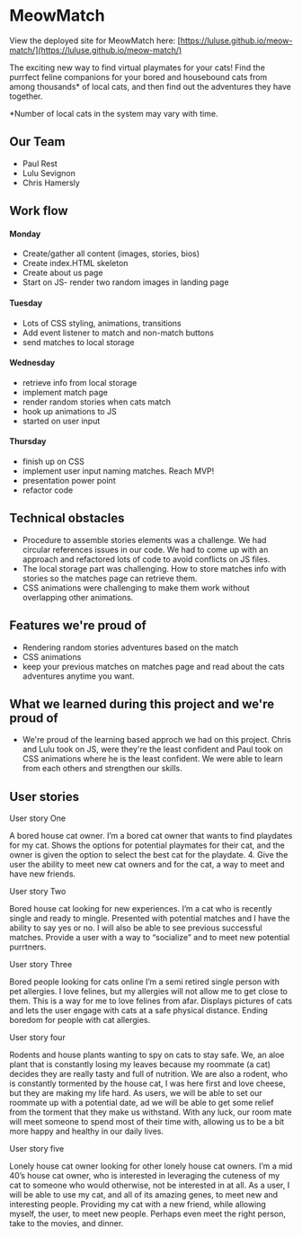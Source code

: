 # MeowMatch

View the deployed site for MeowMatch here: [https://luluse.github.io/meow-match/](https://luluse.github.io/meow-match/)

The exciting new way to find virtual playmates for your cats! Find the purrfect feline companions for your bored
and housebound cats from among thousands* of local cats, and then find out the adventures they have together.

*Number of local cats in the system may vary with time.


## Our Team
- Paul Rest
- Lulu Sevignon
- Chris Hamersly

## Work flow

#### Monday
- Create/gather all content (images, stories, bios)
- Create index.HTML skeleton
- Create about us page
- Start on JS- render two random images in landing page

#### Tuesday
- Lots of CSS styling, animations, transitions
- Add event listener to match and non-match buttons
- send matches to local storage

#### Wednesday
- retrieve info from local storage
- implement match page
- render random stories when cats match
- hook up animations to JS
- started on user input

#### Thursday
- finish up on CSS
- implement user input naming matches. Reach MVP!
- presentation power point 
- refactor code 


## Technical obstacles

- Procedure to assemble stories elements was a challenge. We had circular references issues in our code. We had to come up with an approach and refactored lots of code to avoid conflicts on JS files. 
- The local storage part was challenging. How to store matches info with stories so the matches page can retrieve them.
- CSS animations were challenging to make them work without overlapping other animations.


## Features we're proud of

- Rendering random stories adventures based on the match
- CSS animations
- keep your previous matches on matches page and read about the cats adventures anytime you want.

## What we learned during this project and we're proud of
- We're proud of the learning based approch we had on this project. Chris and Lulu took on JS, were they're the least confident and Paul took on CSS animations where he is the least confident. We were able to learn from each others and strengthen our skills.


## User stories

User story One

A bored house cat owner. I’m a bored cat owner that wants to find playdates for my cat. Shows the options for potential playmates for their cat, and the owner is given the option to select the best cat for the playdate. 4. Give the user the ability to meet new cat owners and for the cat, a way to meet and have new friends.

User story Two

Bored house cat looking for new experiences. I’m a cat who is recently single and ready to mingle. Presented with potential matches and I have the ability to say yes or no. I will also be able to see previous successful matches. Provide a user with a way to “socialize” and to meet new potential purrtners.

User story Three

Bored people looking for cats online I’m a semi retired single person with pet allergies. I love felines, but my allergies will not allow me to get close to them. This is a way for me to love felines from afar. Displays pictures of cats and lets the user engage with cats at a safe physical distance. Ending boredom for people with cat allergies.

User story four

Rodents and house plants wanting to spy on cats to stay safe. We, an aloe plant that is constantly losing my leaves because my roommate (a cat) decides they are really tasty and full of nutrition. We are also a rodent, who is constantly tormented by the house cat, I was here first and love cheese, but they are making my life hard. As users, we will be able to set our roommate up with a potential date, ad we will be able to get some relief from the torment that they make us withstand. With any luck, our room mate will meet someone to spend most of their time with, allowing us to be a bit more happy and healthy in our daily lives.

User story five

Lonely house cat owner looking for other lonely house cat owners. I’m a mid 40’s house cat owner, who is interested in leveraging the cuteness of my cat to someone who would otherwise, not be interested in at all. As a user, I will be able to use my cat, and all of its amazing genes, to meet new and interesting people.
Providing my cat with a new friend, while allowing myself, the user, to meet new people. Perhaps even meet the right person, take to the movies, and dinner.